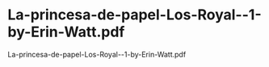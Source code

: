 # La-princesa-de-papel-Los-Royal--1-by-Erin-Watt.pdf
La-princesa-de-papel-Los-Royal--1-by-Erin-Watt.pdf
